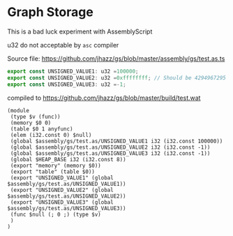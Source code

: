 # Graph Storage
This is a bad luck experiment with AssemblyScript

u32 do not acceptable by `asc` compiler


Source file: https://github.com/jhazz/gs/blob/master/assembly/gs/test.as.ts

```ts
export const UNSIGNED_VALUE1: u32 =100000;
export const UNSIGNED_VALUE2: u32 =0xffffffff; // Should be 4294967295
export const UNSIGNED_VALUE3: u32 =-1;
```

compiled to https://github.com/jhazz/gs/blob/master/build/test.wat

```wat
(module
 (type $v (func))
 (memory $0 0)
 (table $0 1 anyfunc)
 (elem (i32.const 0) $null)
 (global $assembly/gs/test.as/UNSIGNED_VALUE1 i32 (i32.const 100000))
 (global $assembly/gs/test.as/UNSIGNED_VALUE2 i32 (i32.const -1))
 (global $assembly/gs/test.as/UNSIGNED_VALUE3 i32 (i32.const -1))
 (global $HEAP_BASE i32 (i32.const 8))
 (export "memory" (memory $0))
 (export "table" (table $0))
 (export "UNSIGNED_VALUE1" (global $assembly/gs/test.as/UNSIGNED_VALUE1))
 (export "UNSIGNED_VALUE2" (global $assembly/gs/test.as/UNSIGNED_VALUE2))
 (export "UNSIGNED_VALUE3" (global $assembly/gs/test.as/UNSIGNED_VALUE3))
 (func $null (; 0 ;) (type $v)
 )
)
```


